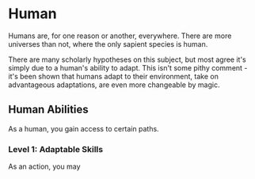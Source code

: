 # Human
Humans are, for one reason or another, everywhere. There are more universes than not, where the only sapient species is human.

There are many scholarly hypotheses on this subject, but most agree it's simply due to a human's ability to adapt. This isn't some pithy comment - it's been shown that humans adapt to their environment, take on advantageous adaptations, are even more changeable by magic.

## Human Abilities
As a human, you gain access to certain paths.

### Level 1: Adaptable Skills
As an action, you may 